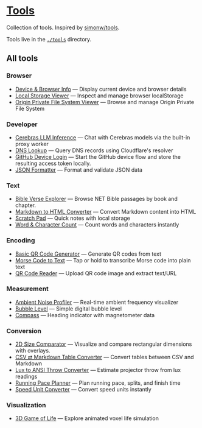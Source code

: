 # [Tools](https://tools.dave.engineer/)

Collection of tools. Inspired by [simonw/tools](https://github.com/simonw/tools).

Tools live in the [`./tools`](./tools) directory.

## All tools

<!-- TOOLS-LIST:START -->

<!-- This section is automatically generated by `npm run build`. -->

### Browser

- [Device & Browser Info](https://tools.dave.engineer/tools/device-browser-info) — Display current device and browser details
- [Local Storage Viewer](https://tools.dave.engineer/tools/local-storage-viewer) — Inspect and manage browser localStorage
- [Origin Private File System Viewer](https://tools.dave.engineer/tools/origin-private-file-system-viewer) — Browse and manage Origin Private File System

### Developer

- [Cerebras LLM Inference](https://tools.dave.engineer/tools/cerebras-llm-inference) — Chat with Cerebras models via the built-in proxy worker
- [DNS Lookup](https://tools.dave.engineer/tools/dns-lookup) — Query DNS records using Cloudflare's resolver
- [GitHub Device Login](https://tools.dave.engineer/tools/github-device-login) — Start the GitHub device flow and store the resulting access token locally.
- [JSON Formatter](https://tools.dave.engineer/tools/json-formatter) — Format and validate JSON data

### Text

- [Bible Verse Explorer](https://tools.dave.engineer/tools/bible-browser) — Browse NET Bible passages by book and chapter.
- [Markdown to HTML Converter](https://tools.dave.engineer/tools/markdown-to-html) — Convert Markdown content into HTML
- [Scratch Pad](https://tools.dave.engineer/tools/scratch-pad) — Quick notes with local storage
- [Word & Character Count](https://tools.dave.engineer/tools/word-character-count) — Count words and characters instantly

### Encoding

- [Basic QR Code Generator](https://tools.dave.engineer/tools/basic-qr-code) — Generate QR codes from text
- [Morse Code to Text](https://tools.dave.engineer/tools/morse-code-to-text) — Tap or hold to transcribe Morse code into plain text
- [QR Code Reader](https://tools.dave.engineer/tools/qr-code-reader) — Upload QR code image and extract text/URL

### Measurement

- [Ambient Noise Profiler](https://tools.dave.engineer/tools/ambient-noise-profiler) — Real-time ambient frequency visualizer
- [Bubble Level](https://tools.dave.engineer/tools/bubble-level) — Simple digital bubble level
- [Compass](https://tools.dave.engineer/tools/compass) — Heading indicator with magnetometer data

### Conversion

- [2D Size Comparator](https://tools.dave.engineer/tools/area-size-comparator) — Visualize and compare rectangular dimensions with overlays.
- [CSV ⇄ Markdown Table Converter](https://tools.dave.engineer/tools/csv-markdown-table) — Convert tables between CSV and Markdown
- [Lux to ANSI Throw Converter](https://tools.dave.engineer/tools/lux-to-ansi-throw) — Estimate projector throw from lux readings
- [Running Pace Planner](https://tools.dave.engineer/tools/running-pace-planner) — Plan running pace, splits, and finish time
- [Speed Unit Converter](https://tools.dave.engineer/tools/speed-unit-converter) — Convert speed units instantly

### Visualization

- [3D Game of Life](https://tools.dave.engineer/tools/3d-game-of-life) — Explore animated voxel life simulation

<!-- TOOLS-LIST:END -->
